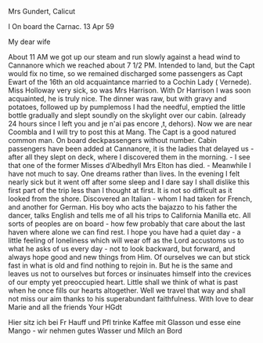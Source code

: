 Mrs Gundert, Calicut

I On board the Carnac. 13 Apr 59

My dear wife

About 11 AM we got up our steam and run slowly against a head wind to Cannanore which we reached about 7 1/2 PM. Intended to land, but the Capt would fix no time, so we remained discharged some passengers as Capt Ewart of the 16th an old acquaintance married to a Cochin Lady ( Vernede). Miss Holloway very sick, so was Mrs Harrison. With Dr Harrison I was soon acquainted, he is truly nice. The dinner was raw, but with gravy and potatoes, followed up by pumplemoss I had the needful, emptied the little bottle gradually and slept soundly on the skylight over our cabin. (already 24 hours since I left you and je n'ai pas encore ‚t‚ dehors). Now we are near Coombla and I will try to post this at Mang. The Capt is a good natured common man. On board deckpassengers without number. Cabin passengers have been added at Cannanore, it is the ladies that delayed us - after all they slept on deck, where I discovered them in the morning. - I see that one of the former Misses d'Albedhyll Mrs Elton has died. - Meanwhile I have not much to say. One dreams rather than lives. In the evening I felt nearly sick but it went off after some sleep and I dare say I shall dislike this first part of the trip less than I thought at first. It is not so difficult as it looked from the shore. Discovered an Italian - whom I had taken for French, and another for German. His boy who acts the bajazzo to his father the dancer, talks English and tells me of all his trips to California Manilla etc. All sorts of peoples are on board - how few probably that care about the last haven where alone we can find rest. I hope you have had a quiet day - a little feeling of loneliness which will wear off as the Lord accustoms us to what he asks of us every day - not to look backward, but forward, and always hope good and new things from Him. Of ourselves we can but stick fast in what is old and find nothing to rejoin in. 
But he is the same and leaves us not to ourselves but forces or insinuates himself into the crevices of our empty yet preoccupied heart. Little shall we think of what is past when he once fills our hearts altogether. Well we travel that way and shall not miss our aim thanks to his superabundant faithfulness. With love to dear Marie and all the friends
 Your HGdt

Hier sitz ich bei Fr Hauff und Pfl trinke Kaffee mit Glasson und esse eine Mango - wir nehmen gutes Wasser und Milch an Bord
